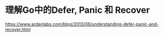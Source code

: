 # 理解Go中的Defer, Panic 和 Recover


https://www.ardanlabs.com/blog/2013/06/understanding-defer-panic-and-recover.html
